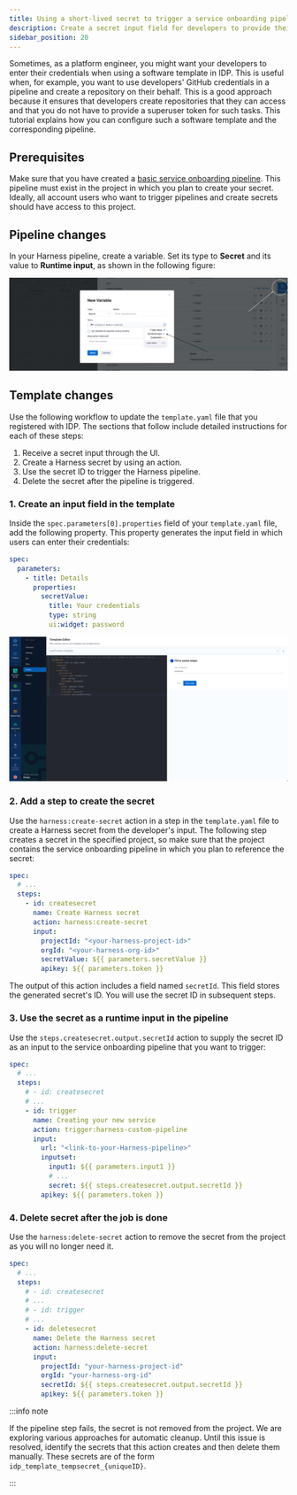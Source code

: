 ```yaml
---
title: Using a short-lived secret to trigger a service onboarding pipeline
description: Create a secret input field for developers to provide their credentials, and then use the credentials as a runtime input for a service onboarding pipeline.
sidebar_position: 20
---
```


Sometimes, as a platform engineer, you might want your developers to enter their credentials when using a software template in IDP. This is useful when, for example, you want to use developers' GitHub credentials in a pipeline and create a repository on their behalf. This is a good approach because it ensures that developers create repositories that they can access and that you do not have to provide a superuser token for such tasks. This tutorial explains how you can configure such a software template and the corresponding pipeline.

## Prerequisites

Make sure that you have created a [basic service onboarding pipeline](./service-onboarding-pipeline.md). This pipeline must exist in the project in which you plan to create your secret. Ideally, all account users who want to trigger pipelines and create secrets should have access to this project.

## Pipeline changes

In your Harness pipeline, create a variable. Set its type to **Secret** and its value to **Runtime input**, as shown in the following figure:

![](./static/secret-runtime-input.png)

## Template changes

Use the following workflow to update the `template.yaml` file that you registered with IDP. The sections that follow include detailed instructions for each of these steps:

1. Receive a secret input through the UI.
2. Create a Harness secret by using an action.
3. Use the secret ID to trigger the Harness pipeline.
4. Delete the secret after the pipeline is triggered.

### 1. Create an input field in the template

Inside the `spec.parameters[0].properties` field of your `template.yaml` file, add the following property. This property generates the input field in which users can enter their credentials:

```yaml {5-8}
spec:
  parameters:
    - title: Details
      properties:
        secretValue:
          title: Your credentials
          type: string
          ui:widget: password
```

![](./static/template-creator-ui-secret.png)

### 2. Add a step to create the secret

Use the `harness:create-secret` action in a step in the `template.yaml` file to create a Harness secret from the developer's input. The following step creates a secret in the specified project, so make sure that the project contains the service onboarding pipeline in which you plan to reference the secret:

```yaml
spec:
  # ...
  steps:
    - id: createsecret
      name: Create Harness secret
      action: harness:create-secret
      input:
        projectId: "<your-harness-project-id>"
        orgId: "<your-harness-org-id>"
        secretValue: ${{ parameters.secretValue }}
        apikey: ${{ parameters.token }}
```

The output of this action includes a field named `secretId`. This field stores the generated secret's ID. You will use the secret ID in subsequent steps.

### 3. Use the secret as a runtime input in the pipeline

Use the `steps.createsecret.output.secretId` action to supply the secret ID as an input to the service onboarding pipeline that you want to trigger:

```yaml
spec:
  # ...
  steps:
    # - id: createsecret
    # ...
    - id: trigger
      name: Creating your new service
      action: trigger:harness-custom-pipeline
      input:
        url: "<link-to-your-Harness-pipeline>"
        inputset:
          input1: ${{ parameters.input1 }}
          # ...
          secret: ${{ steps.createsecret.output.secretId }}
        apikey: ${{ parameters.token }}
```

### 4. Delete secret after the job is done

Use the `harness:delete-secret` action to remove the secret from the project as you will no longer need it.

```yaml
spec:
  # ...
  steps:
    # - id: createsecret
    # ...
    # - id: trigger
    # ...
    - id: deletesecret
      name: Delete the Harness secret
      action: harness:delete-secret
      input:
        projectId: "your-harness-project-id"
        orgId: "your-harness-org-id"
        secretId: ${{ steps.createsecret.output.secretId }}
        apikey: ${{ parameters.token }}
```

:::info note

If the pipeline step fails, the secret is not removed from the project. We are exploring various approaches for automatic cleanup. Until this issue is resolved, identify the secrets that this action creates and then delete them manually. These secrets are of the form `idp_template_tempsecret_{uniqueID}`.

:::
